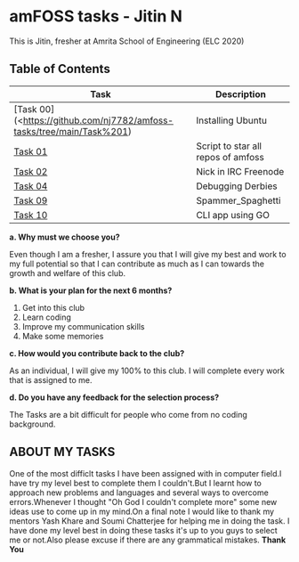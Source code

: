 # **amFOSS tasks - Jitin N**

This is Jitin, fresher at Amrita School of Engineering (ELC 2020)

## **Table of Contents**

| Task | Description |
| --- | --- |
| [Task 00](<https://github.com/nj7782/amfoss-tasks/tree/main/Task%201)| Installing Ubuntu |
| [Task 01](https://github.com/nj7782/amfoss-tasks/tree/main/Task%201)| Script to star all repos of amfoss |
| [Task 02](https://github.com/nj7782/amfoss-tasks/tree/main/Task%201) | Nick in IRC Freenode |
| [Task 04](https://github.com/nj7782/amfoss-tasks/tree/main/Task%204) | Debugging Derbies |
| [Task 09](https://github.com/nj7782/amfoss-tasks/tree/main/Task%209) | Spammer_Spaghetti |
| [Task 10](https://github.com/nj7782/amfoss-tasks/tree/main/Task%2010) | CLI app using GO  |






**a. Why must we choose you?**

Even though I am a fresher, I assure you that I will give my best and work to my full potential so that I can contribute as much as I can towards the growth and welfare of this club.

**b. What is your plan for the next 6 months?**

1. Get into this club
2. Learn coding
3. Improve my communication skills
4. Make some memories

**c. How would you contribute back to the club?**

As an individual, I will give my 100% to this club. I will complete every work that is assigned to me.

**d. Do you have any feedback for the selection process?**

The Tasks are a bit difficult for people who come from no coding background.


## ABOUT MY TASKS

One of the most difficlt tasks I have been assigned with in computer field.I have try my level best to complete them I couldn't.But I learnt how to approach new problems and languages and several ways to overcome errors.Whenever I thought "Oh God I couldn't complete more" some new ideas use to come up in my mind.On a final note I would like to thank my mentors Yash Khare and Soumi Chatterjee for helping me in doing the task. I have done my level best in doing these tasks it's up to you guys to select me or not.Also please excuse if there are any grammatical mistakes. 
**Thank You**


